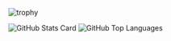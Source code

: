![trophy](https://github-profile-trophy.vercel.app/?username=m-shichida)

![GitHub Stats Card](https://github-readme-stats.vercel.app/api?username=m-shichida&count_private=true&theme=highcontrast&show_icons=true) ![GitHub Top Languages](https://github-readme-stats.vercel.app/api/top-langs/?username=m-shichida&layout=compact)
